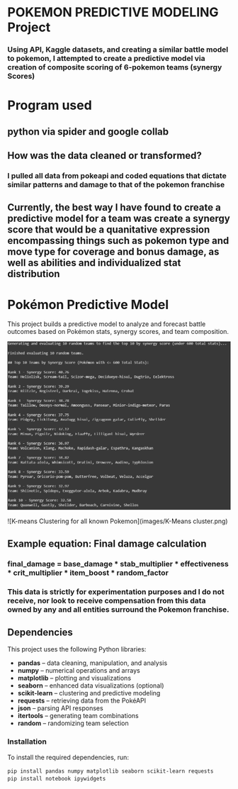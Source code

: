 # POKEMON PREDICTIVE MODELING Project
### Using API, Kaggle datasets, and creating a similar battle model to pokemon, I attempted to create a predictive model via creation of composite scoring of 6-pokemon teams (synergy Scores)

# Program used
## python via spider and google collab

## How was the data cleaned or transformed? 
### I pulled all data from pokeapi and coded equations that dictate similar patterns and damage to that of the pokemon franchise

## Currently, the best way I have found to create a predictive model for a team was create a synergy score that would be a quanitative expression encompassing things such as pokemon type and move type for coverage and bonus damage, as well as abilities and individualized stat distribution 
# Pokémon Predictive Model

This project builds a predictive model to analyze and forecast battle outcomes based on Pokémon stats, synergy scores, and team composition.

![Synergy Score Example](images/synergy.png)

![K-means Clustering for all known Pokemon](images/K-Means cluster.png)

## Example equation: Final damage calculation
### final_damage = base_damage * stab_multiplier * effectiveness * crit_multiplier * item_boost * random_factor


### This data is strictly for experimentation purposes and I do not receive, nor look to receive compensation from this data owned by any and all entities surround the Pokemon franchise.

## Dependencies

This project uses the following Python libraries:

- **pandas** – data cleaning, manipulation, and analysis  
- **numpy** – numerical operations and arrays  
- **matplotlib** – plotting and visualizations  
- **seaborn** – enhanced data visualizations (optional)  
- **scikit-learn** – clustering and predictive modeling  
- **requests** – retrieving data from the PokéAPI  
- **json** – parsing API responses  
- **itertools** – generating team combinations  
- **random** – randomizing team selection  

### Installation

To install the required dependencies, run:

```bash
pip install pandas numpy matplotlib seaborn scikit-learn requests
pip install notebook ipywidgets
